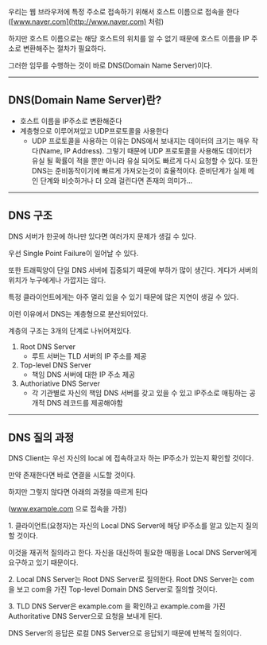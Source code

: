 우리는 웹 브라우저에 특정 주소로 접속하기 위해서 호스트 이름으로 접속을 한다([www.naver.com](http://www.naver.com) 처럼)

하지만 호스트 이름으로는 해당 호스트의 위치를 알 수 없기 때문에 호스트 이름을 IP 주소로 변환해주는 절차가 필요하다.

그러한 임무를 수행하는 것이 바로 DNS(Domain Name Server)이다.

---

## DNS(Domain Name Server)란?

-   호스트 이름을 IP주소로 변환해준다
-   계층형으로 이루어져있고 UDP프로토콜을 사용한다
    -   UDP 프로토콜을 사용하는 이유는 DNS에서 보내지는 데이터의 크기는 매우 작다(Name, IP Address). 그렇기 때문에 UDP 프로토콜을 사용해도 데이터가 유실 될 확률이 적을 뿐만 아니라 유실 되어도 빠르게 다시 요청할 수 있다. 또한 DNS는 준비동작이기에 빠르게 가져오는것이 효율적이다. 준비단계가 실제 메인 단계와 비슷하거나 더 오래 걸린다면 존재의 의미가...

---

## DNS 구조

DNS 서버가 한곳에 하나만 있다면 여러가지 문제가 생길 수 있다.

우선 Single Point Failure이 일어날 수 있다.

또한 트래픽양이 단일 DNS 서버에 집중되기 때문에 부하가 많이 생긴다. 게다가 서버의 위치가 누구에게나 가깝지는 않다.

특정 클라이언트에게는 아주 멀리 있을 수 있기 때문에 많은 지연이 생길 수 있다.

이런 이유에서 DNS는 계층형으로 분산되어있다.

계층의 구조는 3개의 단계로 나뉘어져있다.

1.  Root DNS Server
    -   루트 서버는 TLD 서버의 IP 주소를 제공
2.  Top-level DNS Server
    -   책임 DNS 서버에 대한 IP 주소 제공
3.  Authoriative DNS Server
    -   각 기관별로 자신의 책임 DNS 서버를 갖고 있을 수 있고 IP주소로 매핑하는 공개적 DNS 레코드를 제공해야함

---

## DNS 질의 과정

DNS Client는 우선 자신의 local 에 접속하고자 하는 IP주소가 있는지 확인할 것이다. 

만약 존재한다면 바로 연결을 시도할 것이다.

하지만 그렇지 않다면 아래의 과정을 따르게 된다

(www.example.com 으로 접속을 가정)

1\. 클라이언트(요청자)는 자신의 Local DNS Server에 해당 IP주소를 알고 있는지 질의할 것이다.

이것을 재귀적 질의라고 한다. 자신을 대신하여 필요한 매핑을 Local DNS Server에게 요구하고 있기 때문이다.

2\. Local DNS Server는 Root DNS Server로 질의한다. Root DNS Server는 com을 보고 com을 가진 Top-level Domain DNS Server로 질의할 것이다.

3\. TLD DNS Server은 example.com 을 확인하고 example.com을 가진 Authoritative DNS Server으로 요청을 보내게 된다.

DNS Server의 응답은 로컬 DNS Server으로 응답되기 때문에 반복적 질의이다.
